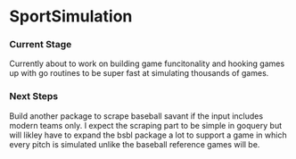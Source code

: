 # SportSimulation

### Current Stage

Currently about to work on building game funcitonality and 
hooking games up with go routines to be super fast at simulating thousands
of games.

### Next Steps

Build another package to scrape baseball savant if the input includes
modern teams only. I expect the scraping part to be simple in goquery but will
likley have to expand the bsbl package a lot to support a game in which every 
pitch is simulated unlike the baseball reference games will be.
